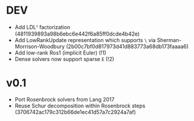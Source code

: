 # DEV

* Add LDLᵀ factorization (4811939893a98b6ebc6e442f6a85ff0dcde4b42e)
* Add LowRankUpdate representation which supports `\` via Sherman-Morrison-Woodbury (2b00c7bf0d817973d41d883773a68db173faaaa6)
* Add low-rank Ros1 (implicit Euler) (!1)
* Dense solvers now support sparse `E` (!2)

# v0.1

* Port Rosenbrock solvers from Lang 2017
* Reuse Schur decomposition within Rosenbrock steps (3706742ac179c312b66de1ec41d57a7c2924a7af)
